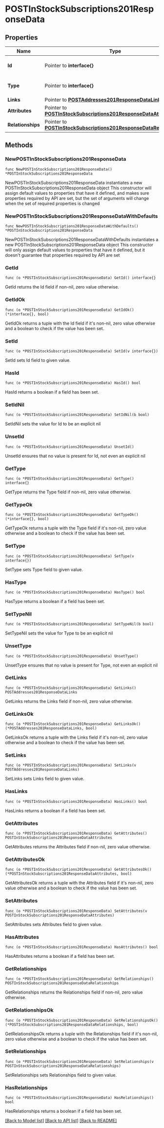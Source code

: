 # POSTInStockSubscriptions201ResponseData

## Properties

Name | Type | Description | Notes
------------ | ------------- | ------------- | -------------
**Id** | Pointer to **interface{}** | The resource&#39;s id | [optional] 
**Type** | Pointer to **interface{}** | The resource&#39;s type | [optional] 
**Links** | Pointer to [**POSTAddresses201ResponseDataLinks**](POSTAddresses201ResponseDataLinks.md) |  | [optional] 
**Attributes** | Pointer to [**POSTInStockSubscriptions201ResponseDataAttributes**](POSTInStockSubscriptions201ResponseDataAttributes.md) |  | [optional] 
**Relationships** | Pointer to [**POSTInStockSubscriptions201ResponseDataRelationships**](POSTInStockSubscriptions201ResponseDataRelationships.md) |  | [optional] 

## Methods

### NewPOSTInStockSubscriptions201ResponseData

`func NewPOSTInStockSubscriptions201ResponseData() *POSTInStockSubscriptions201ResponseData`

NewPOSTInStockSubscriptions201ResponseData instantiates a new POSTInStockSubscriptions201ResponseData object
This constructor will assign default values to properties that have it defined,
and makes sure properties required by API are set, but the set of arguments
will change when the set of required properties is changed

### NewPOSTInStockSubscriptions201ResponseDataWithDefaults

`func NewPOSTInStockSubscriptions201ResponseDataWithDefaults() *POSTInStockSubscriptions201ResponseData`

NewPOSTInStockSubscriptions201ResponseDataWithDefaults instantiates a new POSTInStockSubscriptions201ResponseData object
This constructor will only assign default values to properties that have it defined,
but it doesn't guarantee that properties required by API are set

### GetId

`func (o *POSTInStockSubscriptions201ResponseData) GetId() interface{}`

GetId returns the Id field if non-nil, zero value otherwise.

### GetIdOk

`func (o *POSTInStockSubscriptions201ResponseData) GetIdOk() (*interface{}, bool)`

GetIdOk returns a tuple with the Id field if it's non-nil, zero value otherwise
and a boolean to check if the value has been set.

### SetId

`func (o *POSTInStockSubscriptions201ResponseData) SetId(v interface{})`

SetId sets Id field to given value.

### HasId

`func (o *POSTInStockSubscriptions201ResponseData) HasId() bool`

HasId returns a boolean if a field has been set.

### SetIdNil

`func (o *POSTInStockSubscriptions201ResponseData) SetIdNil(b bool)`

 SetIdNil sets the value for Id to be an explicit nil

### UnsetId
`func (o *POSTInStockSubscriptions201ResponseData) UnsetId()`

UnsetId ensures that no value is present for Id, not even an explicit nil
### GetType

`func (o *POSTInStockSubscriptions201ResponseData) GetType() interface{}`

GetType returns the Type field if non-nil, zero value otherwise.

### GetTypeOk

`func (o *POSTInStockSubscriptions201ResponseData) GetTypeOk() (*interface{}, bool)`

GetTypeOk returns a tuple with the Type field if it's non-nil, zero value otherwise
and a boolean to check if the value has been set.

### SetType

`func (o *POSTInStockSubscriptions201ResponseData) SetType(v interface{})`

SetType sets Type field to given value.

### HasType

`func (o *POSTInStockSubscriptions201ResponseData) HasType() bool`

HasType returns a boolean if a field has been set.

### SetTypeNil

`func (o *POSTInStockSubscriptions201ResponseData) SetTypeNil(b bool)`

 SetTypeNil sets the value for Type to be an explicit nil

### UnsetType
`func (o *POSTInStockSubscriptions201ResponseData) UnsetType()`

UnsetType ensures that no value is present for Type, not even an explicit nil
### GetLinks

`func (o *POSTInStockSubscriptions201ResponseData) GetLinks() POSTAddresses201ResponseDataLinks`

GetLinks returns the Links field if non-nil, zero value otherwise.

### GetLinksOk

`func (o *POSTInStockSubscriptions201ResponseData) GetLinksOk() (*POSTAddresses201ResponseDataLinks, bool)`

GetLinksOk returns a tuple with the Links field if it's non-nil, zero value otherwise
and a boolean to check if the value has been set.

### SetLinks

`func (o *POSTInStockSubscriptions201ResponseData) SetLinks(v POSTAddresses201ResponseDataLinks)`

SetLinks sets Links field to given value.

### HasLinks

`func (o *POSTInStockSubscriptions201ResponseData) HasLinks() bool`

HasLinks returns a boolean if a field has been set.

### GetAttributes

`func (o *POSTInStockSubscriptions201ResponseData) GetAttributes() POSTInStockSubscriptions201ResponseDataAttributes`

GetAttributes returns the Attributes field if non-nil, zero value otherwise.

### GetAttributesOk

`func (o *POSTInStockSubscriptions201ResponseData) GetAttributesOk() (*POSTInStockSubscriptions201ResponseDataAttributes, bool)`

GetAttributesOk returns a tuple with the Attributes field if it's non-nil, zero value otherwise
and a boolean to check if the value has been set.

### SetAttributes

`func (o *POSTInStockSubscriptions201ResponseData) SetAttributes(v POSTInStockSubscriptions201ResponseDataAttributes)`

SetAttributes sets Attributes field to given value.

### HasAttributes

`func (o *POSTInStockSubscriptions201ResponseData) HasAttributes() bool`

HasAttributes returns a boolean if a field has been set.

### GetRelationships

`func (o *POSTInStockSubscriptions201ResponseData) GetRelationships() POSTInStockSubscriptions201ResponseDataRelationships`

GetRelationships returns the Relationships field if non-nil, zero value otherwise.

### GetRelationshipsOk

`func (o *POSTInStockSubscriptions201ResponseData) GetRelationshipsOk() (*POSTInStockSubscriptions201ResponseDataRelationships, bool)`

GetRelationshipsOk returns a tuple with the Relationships field if it's non-nil, zero value otherwise
and a boolean to check if the value has been set.

### SetRelationships

`func (o *POSTInStockSubscriptions201ResponseData) SetRelationships(v POSTInStockSubscriptions201ResponseDataRelationships)`

SetRelationships sets Relationships field to given value.

### HasRelationships

`func (o *POSTInStockSubscriptions201ResponseData) HasRelationships() bool`

HasRelationships returns a boolean if a field has been set.


[[Back to Model list]](../README.md#documentation-for-models) [[Back to API list]](../README.md#documentation-for-api-endpoints) [[Back to README]](../README.md)


